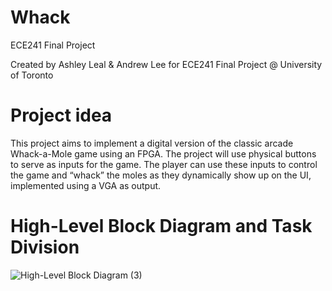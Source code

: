 # Whack
ECE241 Final Project

Created by Ashley Leal & Andrew Lee for ECE241 Final Project @ University of Toronto

# Project idea
This project aims to implement a digital version of the classic arcade Whack-a-Mole game using an FPGA. The project will use physical buttons to serve as inputs for the game. The player can use these inputs to control the game and “whack” the moles as they dynamically show up on the UI, implemented using a VGA as output.

# High-Level Block Diagram and Task Division

![High-Level Block Diagram (3)](https://github.com/ashleyleal/Whack/assets/69736735/248444a5-8ef1-458a-a434-acfbc99d5458)
